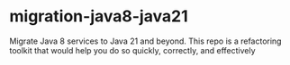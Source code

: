 # migration-java8-java21
Migrate Java 8 services to Java 21 and beyond. This repo is a refactoring toolkit that would help you do so quickly, correctly, and effectively
